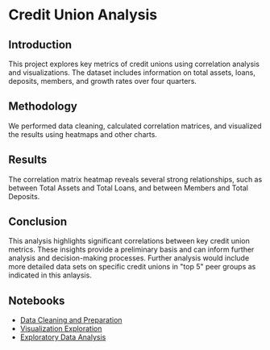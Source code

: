 # Credit Union Analysis

## Introduction
This project explores key metrics of credit unions using correlation analysis and visualizations. The dataset includes information on total assets, loans, deposits, members, and growth rates over four quarters.

## Methodology
We performed data cleaning, calculated correlation matrices, and visualized the results using heatmaps and other charts.

## Results
The correlation matrix heatmap reveals several strong relationships, such as between Total Assets and Total Loans, and between Members and Total Deposits.

## Conclusion
This analysis highlights significant correlations between key credit union metrics. These insights provide a preliminary basis and can inform further analysis and decision-making processes. Further analysis would include more detailed data sets on specific credit unions in "top 5" peer groups as indicated in this anlaysis. 

## Notebooks
- [Data Cleaning and Preparation](./credit-union-analysis-1-data-clean-prep.ipynb)
- [Visualization Exploration](./credit-union-analysis-2-visualization-exploration.ipynb)
- [Exploratory Data Analysis](./credit-union-analysis-3-eda.ipynb)
